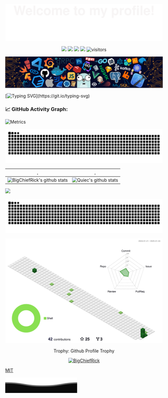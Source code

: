 ![](assets/Bottom_up.svg)

<!--   my-icons -->
<p align="center">
    <a href="https://github.com/BigChiefRick/BigChiefRick"><img src="https://img.shields.io/badge/status-updating-brightgreen.svg"></a>
    <a href="https://github.com/BigChiefRick/BigChiefRick/graphs/contributors"><img src="https://img.shields.io/github/contributors/BigChiefRick/BigChiefRick?color=blue"></a>
    <a href="https://github.com/BigChiefRick/BigChiefRick/stargazers"><img src="https://img.shields.io/github/stars/BigChiefRick/BigChiefRick.svg?logo=github"></a>
    <a href="https://github.com/BigChiefRick/BigChiefRick/network/members"><img src="https://img.shields.io/github/forks/BigChiefRick/BigChiefRick.svg?color=blue&logo=github"></a>
    <img src="https://visitor-badge.laobi.icu/badge?page_id=BigChiefRick.BigChiefRick" alt="visitors"/>   
</p>

<!--   my-header-img -->
![](./src/header_.png)
<!--   my-ticker -->    
[![Typing SVG](https://readme-typing-svg.herokuapp.com?color=%2336BCF7&center=true&vCenter=true&width=600&lines=Hi+there+👋,+I+am+BigChiefRick;+Welcome+to+My+Github+Profile!)](https://git.io/typing-svg)



<!--   GitHub stats graph -->
### 📈 GitHub Activity Graph:
![Metrics](https://metrics.lecoq.io/BigChiefRick?template=classic&isocalendar=1&achievements=1&languages=1&base=header%2C%20activity%2C%20community%2C%20repositories%2C%20metadata&base.indepth=false&base.hireable=false&base.skip=false&isocalendar=false&isocalendar.duration=full-year&languages=false&languages.limit=8&languages.threshold=0%25&languages.other=false&languages.colors=github&languages.sections=most-used&languages.indepth=false&languages.analysis.timeout=15&languages.analysis.timeout.repositories=7.5&languages.categories=markup%2C%20programming&languages.recent.categories=markup%2C%20programming&languages.recent.load=300&languages.recent.days=14&achievements=false&achievements.threshold=B&achievements.secrets=true&achievements.display=detailed&achievements.limit=0&config.timezone=America%2FChicago)


<!--   green snake -->
![BigChiefRick's github activity graph](https://raw.githubusercontent.com/BigChiefRick/BigChiefRick/output/github-contribution-grid-snake.svg)
<!--   stats + languages -->
| .                                                                                                                                       | .                                                                                                                         |
|-----------------------------------------------------------------------------------------------------------------------------------------|---------------------------------------------------------------------------------------------------------------------------|
| ![BigChiefRick's github stats](https://github-readme-stats.vercel.app/api?username=BigChiefRick&show_icons=true&theme=radical&include_all_commits=true) | ![Quiec's github stats](https://github-readme-stats.vercel.app/api/top-langs/?username=BigChiefRick&theme=radical&layout=compact) |


<img src="https://github-readme-streak-stats.herokuapp.com/?user=BigChiefRick"></img>

<!-- dark snake -->
![BigChiefRick's github activity graph](https://raw.githubusercontent.com/BigChiefRick/BigChiefRick/output/github-contribution-grid-snake-dark.svg)

<!--   profile-green-animate -->
![](./profile-3d-contrib/profile-green-animate.svg)

<div align="center">
<summary>Trophy: Github Profile Trophy</summary>
</div>

<p align="center"> 
<a href="https://github.com/ryo-ma/github-profile-trophy"><img src="https://github-profile-trophy.vercel.app/?username=BigChiefRick" alt="BigChiefRick" /></a>
</p>

[MIT](LICENSE)


![](assets/Bottom_down.svg)
